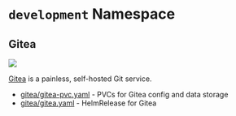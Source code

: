 # `development` Namespace

## Gitea

![](https://i.imgur.com/mwVDZnE.png)

[Gitea](https://gitea.com/) is a painless, self-hosted Git service.

* [gitea/gitea-pvc.yaml](gitea/gitea-pvc.yaml) - PVCs for Gitea config and data storage
* [gitea/gitea.yaml](gitea/gitea.yaml) - HelmRelease for Gitea